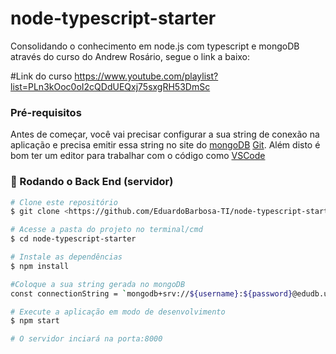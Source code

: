 # node-typescript-starter
Consolidando o conhecimento em node.js com typescript e mongoDB através do curso do Andrew Rosário, segue o link a baixo:

#Link do curso
https://www.youtube.com/playlist?list=PLn3kOoc0oI2cQDdUEQxj75sxgRH53DmSc

### Pré-requisitos

Antes de começar, você vai precisar configurar a sua string de conexão na aplicação e precisa emitir essa string no site do [mongoDB](https://mongodb.com)
[Git](https://git-scm.com). 
Além disto é bom ter um editor para trabalhar com o código como [VSCode](https://code.visualstudio.com/)

### 🎲 Rodando o Back End (servidor)

```bash
# Clone este repositório
$ git clone <https://github.com/EduardoBarbosa-TI/node-typescript-starter.git>

# Acesse a pasta do projeto no terminal/cmd
$ cd node-typescript-starter

# Instale as dependências
$ npm install

#Coloque a sua string gerada no mongoDB
const connectionString = `mongodb+srv://${username}:${password}@edudb.uqsau8h.mongodb.net/?retryWrites=true&w=majority`;

# Execute a aplicação em modo de desenvolvimento
$ npm start

# O servidor inciará na porta:8000 
```
